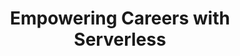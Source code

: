 ---
type: "page"
layout: "speaker"
chapter: false
title: Empowering Careers with Serverless
description: 
speaker: Farrah Campbell
# type: page
weight: 2
organization: Ecosystems Director at Stackery
bio: "Farrah is an AWS Serverless Hero and the Ecosystems Director at Stackery, a serverless workflow company, where she leads the company's engagement with Amazon Web Services (AWS), system integrators, technology partners, and the broader community. Farrah is passionate about her work with the Serverless, DevOps, and Women in Technology communities. She participates in global industry events, user events, conferences, and user groups. She's also involved in a documentary focused on how culture changes stories for women in the technology industry. Farrah often speaks about her efforts within the Serverless and Women In Tech communities, and how these communities have shaped her life and career. She is the organizer of the Portland Serverless Days, the Portland Serverless Meetup, and speaks around the world about her serverless journey and the serverless mindset. She has also been featured as a Serverless Superhero by A Cloud Guru and has shared her story in Episode 1 of the documentary series Chasing Grace. Farrah lives in Portland, Oregon, has 2 sons, loves to read and to dance, and is happy to call herself a nerd."
image: /images/farrah-campbell.png
twitter: farrahc32
---